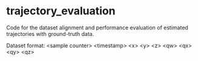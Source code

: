# trajectory_evaluation

Code for the dataset alignment and performance evaluation of estimated trajectories with ground-truth data.

Dataset format:
\<sample counter> \<timestamp> \<x> \<y> \<z> \<qw> \<qx> \<qy> \<qz>
